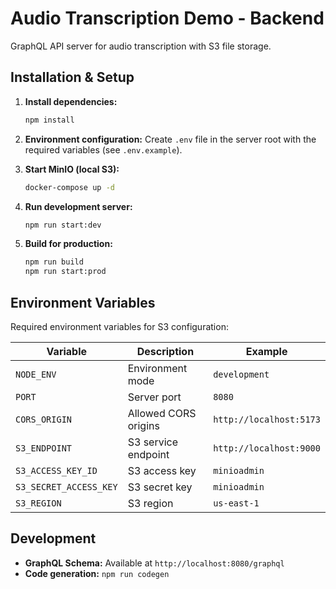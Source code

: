 # Audio Transcription Demo - Backend

GraphQL API server for audio transcription with S3 file storage.

## Installation & Setup

1. **Install dependencies:**
   ```bash
   npm install
   ```

2. **Environment configuration:**
   Create `.env` file in the server root with the required variables (see `.env.example`).

3. **Start MinIO (local S3):**
   ```bash
   docker-compose up -d
   ```

4. **Run development server:**
   ```bash
   npm run start:dev
   ```

5. **Build for production:**
   ```bash
   npm run build
   npm run start:prod
   ```

## Environment Variables

Required environment variables for S3 configuration:

| Variable | Description | Example |
|----------|-------------|---------|
| `NODE_ENV` | Environment mode | `development` |
| `PORT` | Server port | `8080` |
| `CORS_ORIGIN` | Allowed CORS origins | `http://localhost:5173` |
| `S3_ENDPOINT` | S3 service endpoint | `http://localhost:9000` |
| `S3_ACCESS_KEY_ID` | S3 access key | `minioadmin` |
| `S3_SECRET_ACCESS_KEY` | S3 secret key | `minioadmin` |
| `S3_REGION` | S3 region | `us-east-1` |

## Development

- **GraphQL Schema:** Available at `http://localhost:8080/graphql`
- **Code generation:** `npm run codegen`
